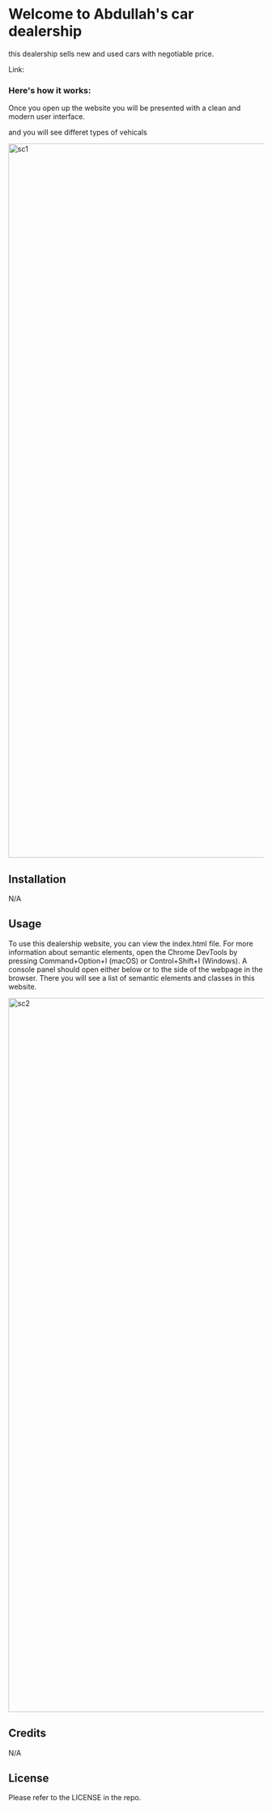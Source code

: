 # Welcome to Abdullah's car dealership

this dealership sells new and used cars with negotiable price.

Link: 

### Here's how it works:

Once you open up the website you will be presented with a clean and modern user interface.

and you will see differet types of vehicals

<img width="1411" alt="sc1" src="https://user-images.githubusercontent.com/123716093/225757595-5f4d5a71-2d3e-4402-8ce2-cf193e531c03.png">

## Installation

N/A

## Usage

To use this dealership website, you can view the index.html file. For more information about semantic elements, open the Chrome DevTools by pressing Command+Option+I (macOS) or Control+Shift+I (Windows). A console panel should open either below or to the side of the webpage in the browser. There you will see a list of semantic elements and classes in this website.

<img width="1411" alt="sc2" src="https://user-images.githubusercontent.com/123716093/225757673-e7eb987a-bd39-4421-bbd7-d15c77e43273.png">


## Credits

N/A

## License

Please refer to the LICENSE in the repo.


